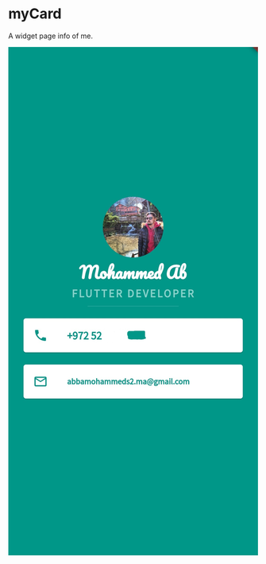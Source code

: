 # myCard

A widget page info of me.

![alt text](https://github.com/mohammedabbas2000/myCard/blob/main/myCard.jpg?raw=true)
